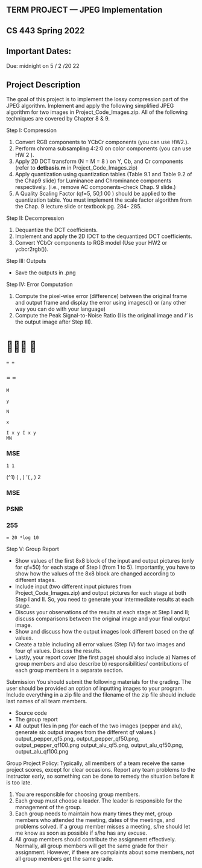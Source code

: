 ## TERM PROJECT — JPEG Implementation

## CS 443 Spring 2022

## Important Dates:

Due: midnight on 5 / 2 /20 22

## Project Description

The goal of this project is to implement the lossy compression part of the JPEG algorithm.
Implement and apply the following simplified JPEG algorithm for two images in
Project_Code_Images.zip. All of the following techniques are covered by Chapter 8 & 9.

Step I: Compression

1. Convert RGB components to YCbCr components (you can use HW2.).
2. Perform chroma subsampling 4:2:0 on color components (you can use HW 2 ).
3. Apply 2D DCT transform (N = M = 8 ) on Y, Cb, and Cr components (refer to
    **dctbasis.m** in Project_Code_Images.zip)
4. Apply quantization using quantization tables (Table 9.1 and Table 9.2 of the
    Chap9 slide) for Luminance and Chrominance components respectively. (i.e.,
    remove AC components–check Chap. 9 slide.)
5. A Quality Scaling Factor (qf=5, 50,1 00 ) should be applied to the quantization
    table. You must implement the scale factor algorithm from the Chap. 9 lecture
    slide or textbook pg. 284- 285.

Step II: Decompression

1. Dequantize the DCT coefficients.
2. Implement and apply the 2D IDCT to the dequantized DCT coefficients.
3. Convert YCbCr components to RGB model (Use your HW2 or ycbcr2rgb()).

Step III: Outputs

- Save the outputs in .png

Step IV: Error Computation

1. Compute the pixel-wise error (difference) between the original frame and output
    frame and display the error using imagesc() or (any other way you can do with
    your language)
2. Compute the Peak Signal-to-Noise Ratio (I is the original image and _I’_ is the
    output image after Step III).

#  

```
= =
```
### = −

```
M
```
```
y
```
```
N
```
```
x
```
```
I x y I x y
MN
```
### MSE

```
1 1
```
(^1) ( , ) '( , ) 2

### MSE

### PSNR

### 255

```
= 20 *log 10
```
Step V: Group Report


- Show values of the first 8x8 block of the input and output pictures (only for
    qf=50) for each stage of Step I (from 1 to 5). Importantly, you have to show how
    the values of the 8x8 block are changed according to different stages.
- Include input (two different input pictures from Project_Code_Images.zip) and
    output pictures for each stage at both Step I and II. So, you need to generate your
    intermediate results at each stage.
- Discuss your observations of the results at each stage at Step I and II; discuss
    comparisons between the original image and your final output image.
- Show and discuss how the output images look different based on the qf values.
- Create a table including all error values (Step IV) for two images and four qf
    values. Discuss the results.
- Lastly, your report cover (the first page) should also include a) Names of group
    members and also describe b) responsibilities/ contributions of each group
    members in a separate section.

Submission
You should submit the following materials for the grading. The user should be provided
an option of inputting images to your program. Include everything in a zip file and the
filename of the zip file should include last names of all team members.

- Source code
- The group report
- All output files in png (for each of the two images (pepper and alu), generate six
    output images from the different qf values.)
       output_pepper_qf5.png,
       output_pepper_qf50.png,
       output_pepper_qf100.png
       output_alu_qf5.png,
       output_alu_qf50.png,
       output_alu_qf100.png

Group Project Policy: Typically, all members of a team receive the same project scores,
except for clear occasions. Report any team problems to the instructor early, so
something can be done to remedy the situation before it is too late.

1. You are responsible for choosing group members.
2. Each group must choose a leader. The leader is responsible for the management of
    the group.
3. Each group needs to maintain how many times they met, group members who
    attended the meeting, dates of the meetings, and problems solved. If a group
    member misses a meeting, s/he should let me know as soon as possible if s/he has
    any excuse.
4. All group members should contribute the assignment effectively. Normally, all
    group members will get the same grade for their assignment. However, if there
    are complaints about some members, not all group members get the same grade.


